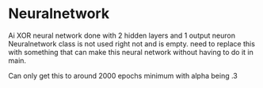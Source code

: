 # Neuralnetwork
Ai XOR neural network done with 2 hidden layers and 1 output neuron
Neuralnetwork class is not used right not and is empty. need to replace this with something that can make this neural network without having to do it in main.

Can only get this to around 2000 epochs minimum with alpha being .3
